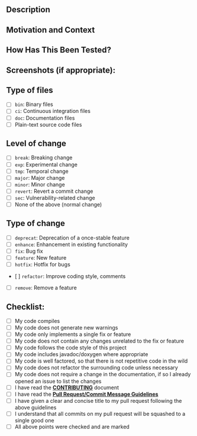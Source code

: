 <!--
Provide a general summary of your changes in the Title above. 
Note that the Title must conform to the subject of a commit message

See the **Commit Message Guidelines** for more information:
https://github.com/UnitexGramLab/unitex-doc-contributor-guidelines/blob/master/pages/05.guidelines/01.commits/docs.md 
-->

## Description
<!-- Describe your changes in detail -->

## Motivation and Context
<!-- Why is this change required? What problem does it solve? -->
<!-- If it fixes an open issue, please link to the issue here. -->

## How Has This Been Tested?
<!-- Please describe in detail how you tested your changes. -->
<!-- Include details of your testing environment, and the tests you ran to -->
<!-- see how your change affects other areas of the code, etc. -->

<!-- If this project features any kind of testing (unit, integration, regression), uncomment and complete the following checklist -->
<!-- - [ ] I have added tests to cover my changes  -->
<!-- - [ ] All new and existing tests passed  -->

## Screenshots (if appropriate):

## Type of files
<!-- What type of files does your pull request modify? Put an `x` in the box (only the mainly type) that apply: -->
- [ ] `bin`: Binary files
- [ ] `ci`: Continuous integration files
- [ ] `doc`: Documentation files
- [ ] Plain-text source code files

## Level of change
<!-- What level of change does your code introduce? Put an `x` in the box (only one) that apply: -->
- [ ] `break`: Breaking change
- [ ] `exp`: Experimental change
- [ ] `tmp`: Temporal change
- [ ] `major`: Major change
- [ ] `minor`: Minor change
- [ ] `revert`: Revert a commit change
- [ ] `sec`: Vulnerability-related change
- [ ] None of the above (normal change)

## Type of change
<!-- What type of change does your code introduce? Put an `x` in the box (only one) that apply: -->
- [ ] `deprecat`: Deprecation of a once-stable feature
- [ ] `enhance`: Enhancement in existing functionality
- [ ] `fix`: Bug fix
- [ ] `feature`: New feature
- [ ] `hotfix`: Hotfix for bugs
- [ ] `refactor`: Improve coding style, comments
- [ ] `remove`: Remove a feature

## Checklist:
<!-- Go over all the following points, and put an `x` in all the boxes that apply -->
<!-- If you're unsure about any of these, don't hesitate to ask. We're here to help! -->
- [ ] My code compiles
- [ ] My code does not generate new warnings
- [ ] My code only implements a single fix or feature
- [ ] My code does not contain any changes unrelated to the fix or feature
- [ ] My code follows the code style of this project
- [ ] My code includes javadoc/doxygen where appropriate
- [ ] My code is well factored, so that there is not repetitive code in the wild
- [ ] My code does not refactor the surrounding code unless necessary
- [ ] My code does not require a change in the documentation, if so I already opened an issue to list the changes
- [ ] I have read the [**CONTRIBUTING**](../.github/CONTRIBUTING.md) document
- [ ] I have read the [**Pull Request/Commit Message Guidelines**](https://git.io/JuS6u)
- [ ] I have given a clear and concise title to my pull request following the above guidelines
- [ ] I understand that all commits on my pull request will be squashed to a single good one
- [ ] All above points were checked and are marked
<!-- Check if all the points above have an `x`, if so you can submit your PR for review -->


